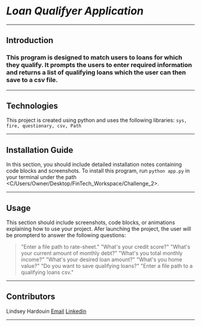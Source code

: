 # ***Loan Qualifyer Application***
---
## **Introduction**
### This program is designed to match users to loans for which they qualify. It prompts the users to enter required information and returns a list of qualifying loans which the user can then save to a csv file. 

---

## **Technologies**
This project is created using python and uses the following libraries: 
```sys, fire, questionary, csv, Path```

---

## **Installation Guide**

In this section, you should include detailed installation notes containing code blocks and screenshots.
To install this program, run ```python app.py``` in your terminal under the path <C/Users/Owner/Desktop/FinTech_Workspace/Challenge_2>.


---

## **Usage**

This section should include screenshots, code blocks, or animations explaining how to use your project.
Afer launching the project, the user will be prompterd to answer the following questions:
>"Enter a file path to rate-sheet."
>"What's your credit score?"
>"What's your current amount of monthly debt?"
>"What's you total monthly income?"
>"What's your desired loan amount?"
>"What's you home value?"
>"Do you want to save qualifying loans?"
>"Enter a file path to a qualifying loans csv."
---

## **Contributors**
Lindsey Hardouin
[Email](LindseyHardouin@gmail.com)
[Linkedin](www.linkedin.com/in/LindseyHardouin)

---

